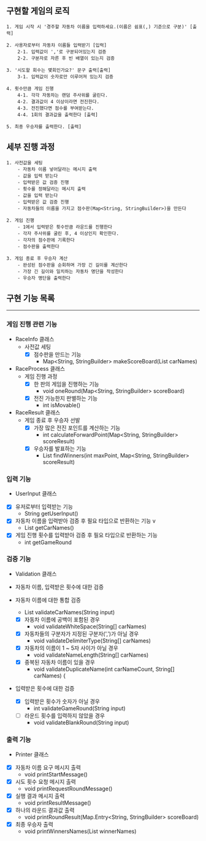 ## 구현할 게임의 로직

```
1. 게임 시작 시 '경주할 자동차 이름을 입력하세요.(이름은 쉼표(,) 기준으로 구분)' [출력]

2. 사용자로부터 자동차 이름들 입력받기 [입력]
    2-1. 입력값이 ','로 구분되어있는지 검증
    2-2. 구분자로 자른 후 빈 배열이 있는지 검증
    
3. '시도할 회수는 몇회인가요?' 문구 출력[출력]
    3-1. 입력값이 숫자로만 이루어져 있는지 검증
    
4. 횟수만큼 게임 진행
    4-1. 각각 자동차는 랜덤 주사위를 굴린다.
    4-2. 결과값이 4 이상이라면 전진한다.
    4-3. 전진했다면 점수를 부여받는다.
    4-4. 1회의 결과값을 출력한다 [출력]

5. 최종 우승자를 출력한다. [출력]
```

## 세부 진행 과정

```
1. 사전값을 세팅
    - 자동차 이름 넣어달라는 메시지 출력
    - 값을 입력 받는다
    - 입력받은 값 검증 진행
    - 횟수를 정해달라는 메시지 출력
    - 값을 입력 받는다
    - 입력받은 값 검증 진행
    - 자동차들의 이름을 가지고 점수판(Map<String, StringBuilder>)을 만든다

2. 게임 진행
    - 1에서 입력받은 횟수만큼 라운드를 진행한다 
    - 각자 주사위를 굴린 후, 4 이상인지 확인한다.
    - 각자의 점수판에 기록한다
    - 점수판을 출력한다
  
3. 게임 종료 후 우승자 계산
    - 완성된 점수판을 순회하며 가장 긴 길이를 계산한다
    - 가장 긴 길이와 일치하는 자동차 명단을 작성한다
    - 우승자 명단을 출력한다
```

## 구현 기능 목록

----

### 게임 진행 관련 기능

- RaceInfo 클래스
    - 사전값 세팅
        - [x] 점수판을 만드는 기능
            - Map<String, StringBuilder> makeScoreBoard(List<String> carNames)

- RaceProcess 클래스
    - 게임 진행 과정
        - [x] 한 판의 게임을 진행하는 기능
            - void oneRound(Map<String, StringBuilder> scoreBoard)
        - [x] 전진 가능한지 판별하는 기능
            - int isMovable()

- RaceResult 클래스
    - 게임 종료 후 우승자 선발
        - [x] 가장 많은 전진 포인트를 계산하는 기능
            - int calculateForwardPoint(Map<String, StringBuilder> scoreResult)
        - [x] 우승자를 발표하는 기능
            - List<String> findWinners(int maxPoint, Map<String, StringBuilder> scoreResult)

### 입력 기능

- UserInput 클래스

- [x] 유저로부터 입력받는 기능
    - String getUserInput()
- [x] 자동차 이름을 입력받아 검증 후 필요 타입으로 반환하는 기능 v
    - List<String> getCarNames()
- [x] 게임 진행 횟수를 입력받아 검증 후 필요 타입으로 반환하는 기능
    - int getGameRound

### 검증 기능

- Validation 클래스

- 자동차 이름, 입력받은 횟수에 대한 검증

- 자동차 이름에 대한 통합 검증
    - List<String> validateCarNames(String input)
    - [x] 자동차 이름에 공백이 포함된 경우
        - void validateWhiteSpace(String[] carNames)
    - [x] 자동차들의 구분자가 지정된 구분자(',')가 아닐 경우
        - void validateDelimiterType(String[] carNames)
    - [x] 자동차의 이름이 1 ~ 5자 사이가 아닐 경우
        - void validateNameLength(String[] carNames)
    - [x] 중복된 자동차 이름이 있을 경우
        - void validateDuplicateName(int carNameCount, String[] carNames) {
- 입력받은 횟수에 대한 검증
    - [x] 입력받은 횟수가 숫자가 아닐 경우
        - int validateGameRound(String input)
    - [ ] 라운드 횟수를 입력하지 않았을 경우
        - void validateBlankRound(String input)

### 출력 기능

- Printer 클래스

- [x] 자동차 이름 요구 메시지 출력
    - void printStartMessage()
- [x] 시도 횟수 요청 메시지 출력
    - void printRequestRoundMessage()
- [x] 실행 결과 메시지 출력
    - void printResultMessage()
- [x] 하나의 라운드 결과값 출력
    - void printRoundResult(Map.Entry<String, StringBuilder> scoreBoard)
- [x] 최종 우승자 출력
    - void printWinnersNames(List<String> winnerNames)